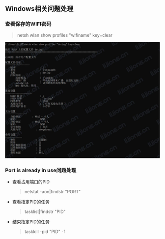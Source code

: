## **Windows相关问题处理**

### 查看保存的WIFI密码

> netsh wlan show profiles "wifiname" key=clear

![](assets/Windows相关问题处理/wifi密码.jpg)

### Port is already in use问题处理

- 查看占用端口的PID

  > netstat -aon|findstr "PORT"

- 查看指定PID的任务

  > tasklist|findstr "PID"

- 结束指定PID的任务

  > taskkill -pid "PID" -f